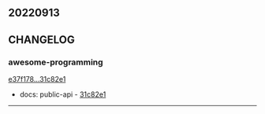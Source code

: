 ## 20220913

## CHANGELOG

### awesome-programming

[e37f178...31c82e1](https://github.com/zhbhun/awesome-programming/compare/e37f178...31c82e1)

* docs: public-api - [31c82e1](https://github.com/zhbhun/awesome-programming/commit/31c82e12405315581b0e63b46fc03f50aae78057)

---

